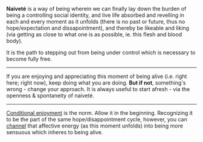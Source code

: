 **Naiveté** is a way of being wherein we can finally lay down the burden of being a controlling social identity, and live life absorbed and revelling in each and every moment as it unfolds (there is no past or future, thus no hope/expectation and dissapointment), and thereby be likeable and liking (via getting as close to what one is as possible, ie. this flesh and blood body).

It  is the path to stepping out from being under control which is necessary to become fully free.

---

If you are enjoying and appreciating this moment of being alive (i.e. right here; right now), keep doing what you are doing. **But if not**, something's wrong - change your approach. It is always useful to start afresh - via the openness & spontaneity of naiveté.

---

[Conditional enjoyment](#condenj) is the norm. Allow it in the beginning. Recognizing it to be the part of the same hope/disappointment cycle, however, you can [channel](#choice) that affective energy (as this moment unfolds) into being more sensuous which inheres to being alive.
